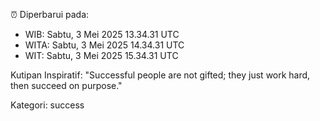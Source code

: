 ⏰ Diperbarui pada:
- WIB: Sabtu, 3 Mei 2025 13.34.31 UTC
- WITA: Sabtu, 3 Mei 2025 14.34.31 UTC
- WIT: Sabtu, 3 Mei 2025 15.34.31 UTC

Kutipan Inspiratif:
"Successful people are not gifted; they just work hard, then succeed on purpose."


Kategori: success


